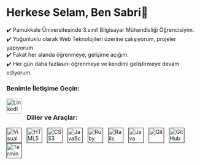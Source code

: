 
  
# Herkese Selam, Ben Sabri👋

:heavy_check_mark: Pamukkale Üniversitesinde 3.sınıf Bilgisayar Mühendisliği Öğrencisiyim.<br/>
:heavy_check_mark: Yoğunluklu olarak Web Teknolojileri üzerine çalışıyorum, projeler yapıyorum<br/>
:heavy_check_mark: Fakat her alanda öğrenmeye, gelişime açığım.<br/>
:heavy_check_mark: Her gün daha fazlasını öğrenmeye ve kendimi geliştirmeye devam ediyorum.<br/>

### Benimle İletişime Geçin:

[<img align="left" alt="LinkedIn" width="40px" src="https://cdn-icons-png.flaticon.com/512/174/174857.png" style="padding-right:10px;" />](https://www.linkedin.com/in/sabri-%C3%A7akir-aa1985212)

<br/>

### Diller ve Araçlar:


[<img align="left" alt="Visual Studio Code" width="40px"  src="https://cdn.jsdelivr.net/gh/devicons/devicon/icons/vscode/vscode-original.svg" style="padding-right:10px;" />]()
[<img align="left" alt="HTML5" width="40px"  src="https://cdn.jsdelivr.net/gh/devicons/devicon/icons/html5/html5-original.svg" style="padding-right:10px;" />]()
[<img align="left" alt="CSS3" width="40px" src="https://cdn.jsdelivr.net/gh/devicons/devicon/icons/css3/css3-original.svg" style="padding-right:10px;" />]()
[<img align="left" alt="JavaScript" width="40px" src="https://cdn.jsdelivr.net/gh/devicons/devicon/icons/javascript/javascript-original.svg" style="padding-right:10px;" />]()
[<img align="left" alt="Ruby" width="40px" src="https://upload.wikimedia.org/wikipedia/commons/thumb/7/73/Ruby_logo.svg/1200px-Ruby_logo.svg.png" style="padding-right:10px;" />]()
[<img align="left" alt="Rails" width="40px" src="https://pbs.twimg.com/media/CZGHPChUAAA3jqE.png:large" style="padding-right:10px;" />]()
[<img align="left" alt="Java" width="40px"  src="https://cdn.freebiesupply.com/logos/large/2x/java-1-logo-svg-vector.svg" style="padding-right:10px;" />]()
[<img align="left" alt="Git" width="40px"  src="https://miro.medium.com/max/398/1*yjzfPF88FVJiMGsYv5ob3Q.png" style="padding-right:10px;" />]()
[<img align="left" alt="GitHub" width="40px"  src="https://www.kindpng.com/picc/m/613-6133946_github-awesome-logo-svg-hd-png-download.png" style="padding-right:10px;" />]()
[<img align="left" alt="Terminal" width="40px" height="40px" src="https://upload.wikimedia.org/wikipedia/commons/thumb/5/51/Windows_Terminal_logo.svg/2560px-Windows_Terminal_logo.svg.png" style="padding-right:10px;" />]()

<br/>


